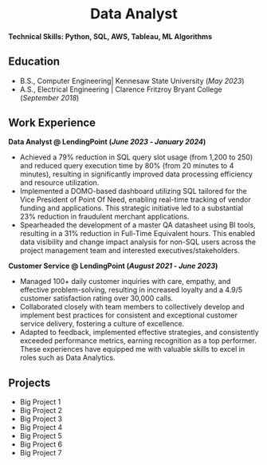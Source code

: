 # <center>Data Analyst</center>

#### Technical Skills: Python, SQL, AWS, Tableau, ML Algorithms

## Education
* B.S., Computer Engineering| Kennesaw State University (_May 2023_)
* A.S., Electrical Engineering | Clarence Fritzroy Bryant College (_September 2018_)

## Work Experience
**Data Analyst @ LendingPoint (_June 2023_ - _January 2024_)**
* Achieved a 79% reduction in SQL query slot usage (from 1,200 to 250) and reduced query execution time by 80% (from 20 minutes to 4 minutes), resulting in significantly improved data processing efficiency and resource utilization.
* Implemented a DOMO-based dashboard utilizing SQL tailored for the Vice President of Point Of Need, enabling real-time tracking of vendor funding and applications. This strategic initiative led to a substantial 23% reduction in fraudulent merchant applications. 
* Spearheaded the development of a master QA datasheet using BI tools, resulting in a 31% reduction in Full-Time Equivalent hours. This enabled data visibility and change impact analysis for non-SQL users across the project management team and interested executives/stakeholders. 

**Customer Service @ LendingPoint (_August 2021_ - _June 2023_)**
* Managed 100+ daily customer inquiries with care, empathy, and effective problem-solving, resulting in increased loyalty and a 4.9/5 customer satisfaction rating over 30,000 calls.
* Collaborated closely with team members to collectively develop and implement best practices for consistent and exceptional customer service delivery, fostering a culture of excellence.
* Adapted to feedback, implemented effective strategies, and consistently exceeded performance metrics, earning recognition as a top performer. These experiences have equipped me with valuable skills to excel in roles such as Data Analytics.

## Projects
- Big Project 1
- Big Project 2
- Big Project 3
- Big Project 4
- Big Project 5
- Big Project 6
- Big Project 7
